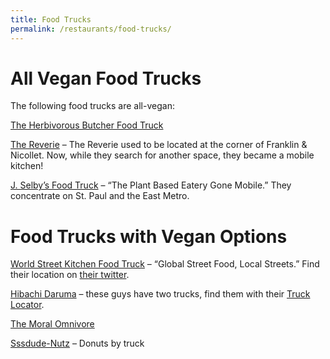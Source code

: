 ```yaml
---
title: Food Trucks
permalink: /restaurants/food-trucks/
---
```


# All Vegan Food Trucks

The following food trucks are all-vegan:

[The Herbivorous Butcher Food Truck][hbft]

[The Reverie][reverie-ft] – The Reverie used to be located at the corner
of Franklin & Nicollet. Now, while they search for another space, they
became a mobile kitchen!

[J. Selby’s Food Truck][jmobile] – “The Plant Based Eatery Gone Mobile.”
They concentrate on St. Paul and the East Metro.

[hbft]:https://www.instagram.com/thbfoodtruck/
[reverie-ft]:https://www.instagram.com/reverie_mpls/
[jmobile]:https://www.thejmobile.com/

# Food Trucks with Vegan Options

[World Street Kitchen Food Truck][wskft] – “Global Street Food, Local
Streets.” Find their location on [their twitter][wskft-twitter].

[Hibachi Daruma][hibachi-daruma] – these guys have two trucks, find them
with their [Truck Locator][hibachi-daruma-truck-locator].

[The Moral Omnivore][moral-omnivore]

[Sssdude-Nutz][sssdude-nutz] – Donuts by truck

[wskft]:https://www.eatwsk.com/foodtruck/
[wskft-twitter]:https://twitter.com/eatwsk1
[hibachi-daruma]:http://hibachidarumamn.com/
[hibachi-daruma-truck-locator]:http://hibachidarumamn.com/truck-location/
[moral-omnivore]:http://www.themoralomnivore.com/
[sssdude-nutz]:https://www.sssdude-nutz.com/
